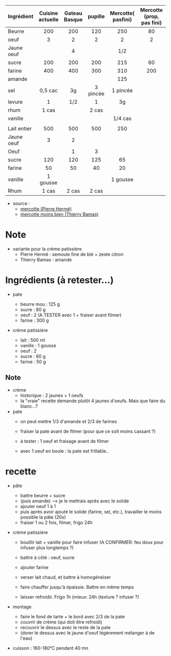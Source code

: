 | Ingrédient         | Cuisine actuelle | Gateau Basque | pupille  | Mercotte( pasfini) | Mercotte (prop, pas fini) |
| :----------------- | :--------------: | :-----------: | :------: | :----------------: | :-----------------------: |
| Beurre             |       200        |      200      |   120    |        250         |            80             |
| oeuf               |        3         |       2       |    2     |         2          |             2             |
| Jaune        oeuf  |                  |       4       |          |        1/2         |                           |
| sucre              |       200        |      200      |   200    |        215         |            60             |
| farine             |       400        |      400      |   300    |        310         |            200            |
| amande             |                  |               |          |        125         |                           |
| sel                |     0,5 cac      |      3g       | 3 pincée |      1 pincée      |                           |
| levure             |        1         |      1/2      |    1     |         3g         |                           |
| rhum               |      1 cas       |               |  2 cas   |                    |                           |
| vanille            |                  |               |          |      1/4 cas       |                           |
|                    |                  |               |          |                    |                           |
| Lait        entier |       500        |      500      |   500    |        250         |                           |
| Jaune        oeuf  |        3         |       2       |          |                    |                           |
| Oeuf               |                  |       1       |    3     |                    |                           |
| sucre              |       120        |      120      |   125    |         65         |                           |
| farine             |        50        |      50       |    40    |         20         |                           |
| vanille            |     1 gousse     |               |          |      1 gousse      |                           |
| Rhum               |      1 cas       |     2 cas     |  2 cas   |                    |                           |

- source :
    * [mercotte (Pierre Hermé)](https://www.mercotte.fr/2013/02/27/gateau-basque-tout-simplement-et-casting-pour-la-saison-2-du-meilleur-patissier/)
    * [mercotte moins bien (Thierry Bamas)](https://www.mercotte.fr/2020/05/23/gateau-basque-version-thierry-bamas/)

# Note
- variante pour la crème patissière
    - Pierre Hermé : semoule fine de blé + zeste citron
    - Thierry Bamas : amande

# Ingrédients (à retester...)
- pate 
    - beurre mou    :   125 g
    - sucre         :   80 g
    - oeuf          :   2 (A TESTER avec 1 + fraiser avant filmer)
    - farine        :   300 g

- crème patissière
    - lait      :   500 ml
    - vanille   :   1 gousse
    - oeuf      :   2
    - sucre     :   80 g
    - farine    :   50 g

## Note

- crème
    - historique : 2 jaunes + 1 oeufs
    - la "vraie" recette demande plutôt 4 jaunes d'oeufs. Mais que faire du blanc...?
- pate
    - on peut mettre 1/3 d'amande et 2/3 de farines
    - fraiser la pate avant de filmer (pour que ce soit moins cassant ?)
    - à tester : 1 oeuf et fraisage avant de filmer

    - avec 1 oeuf en boule : la pate est frillable..

# recette 

- pâte
    * battre beurre + sucre
    * (puis amande) --> je le mettrais après avec le solide
    * ajouter oeuf 1 à 1
    * puis après avoir ajouté le solide (farine, sel, etc.), travailler le moins possible la pâte (20s)
    * fraiser 1 ou 2 fois, filmer, frigo 24h

- crème patissière
    * bouillir lait + vanille pour faire infuser
    (A CONFIRMER: feu doux pour infuser plus longtemps ?)

    * battre à côté : oeuf, sucre
    * ajouter farine
    * verser lait chaud, et battre à homogénéiser
    * faire chauffer jusqu'à épaissie. Battre en même temps
    
    * laisser refroidir. Frigo 1h (mieux: 24h (texture ? infuser ?)

- montage
    - faire le fond de tarte + le bord avec 2/3 de la pate
    - couvrir de crème (qui doit être refroidi)
    - recouvrir le dessus avec le reste de la pate
    - (dorer le dessus avec le jaune d'oeuf légèrement mélanger à de l'eau)

- cuisson : 160-180°C pendant 40 mn
